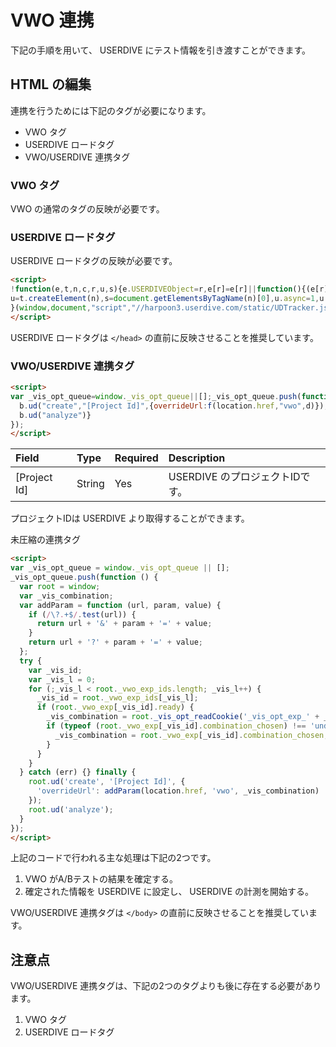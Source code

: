 # VWO 連携

下記の手順を用いて、 USERDIVE にテスト情報を引き渡すことができます。

## HTML の編集

連携を行うためには下記のタグが必要になります。

- VWO タグ
- USERDIVE ロードタグ
- VWO/USERDIVE 連携タグ

### VWO タグ

VWO の通常のタグの反映が必要です。

### USERDIVE ロードタグ

USERDIVE ロードタグの反映が必要です。

```html
<script>
!function(e,t,n,c,r,u,s){e.USERDIVEObject=r,e[r]=e[r]||function(){(e[r].queue=e[r].queue||[]).push(arguments)},
u=t.createElement(n),s=document.getElementsByTagName(n)[0],u.async=1,u.src=c,s.parentNode.insertBefore(u,s)
}(window,document,"script","//harpoon3.userdive.com/static/UDTracker.js?" + new Date().getTime(),"ud");
</script>
```

USERDIVE ロードタグは `</head>` の直前に反映させることを推奨しています。

### VWO/USERDIVE 連携タグ

```html
<script>
var _vis_opt_queue=window._vis_opt_queue||[];_vis_opt_queue.push(function(){var b=window;var d;var f=function(g,i,h){if(/\?.+$/.test(g)){return g+"&"+i+"="+h}return g+"?"+i+"="+h};try{var a;var e=0;for(;e<b._vwo_exp_ids.length;e++){a=b._vwo_exp_ids[e];if(b._vwo_exp[a].ready){d=b._vis_opt_readCookie("_vis_opt_exp_"+a+"_combi");if(typeof(b._vwo_exp[a].combination_chosen)!=="undefined"){d=b._vwo_exp[a].combination_chosen}}}}catch(c){}finally{
  b.ud("create","[Project Id]",{overrideUrl:f(location.href,"vwo",d)});
  b.ud("analyze")}
});
</script>
```

| Field        | Type   | Required | Description                     |
|:-------------|:-------|:---------|:--------------------------------|
| [Project Id] | String | Yes      | USERDIVE のプロジェクトIDです。 |

プロジェクトIDは USERDIVE より取得することができます。

未圧縮の連携タグ

```html
<script>
var _vis_opt_queue = window._vis_opt_queue || [];
_vis_opt_queue.push(function () {
  var root = window;
  var _vis_combination;
  var addParam = function (url, param, value) {
    if (/\?.+$/.test(url)) {
      return url + '&' + param + '=' + value;
    }
    return url + '?' + param + '=' + value;
  };
  try {
    var _vis_id;
    var _vis_l = 0;
    for (;_vis_l < root._vwo_exp_ids.length; _vis_l++) {
      _vis_id = root._vwo_exp_ids[_vis_l];
      if (root._vwo_exp[_vis_id].ready) {
        _vis_combination = root._vis_opt_readCookie('_vis_opt_exp_' + _vis_id + '_combi');
        if (typeof (root._vwo_exp[_vis_id].combination_chosen) !== 'undefined') {
          _vis_combination = root._vwo_exp[_vis_id].combination_chosen;
        }
      }
    }
  } catch (err) {} finally {
    root.ud('create', '[Project Id]', {
      'overrideUrl': addParam(location.href, 'vwo', _vis_combination)
    });
    root.ud('analyze');
  }
});
</script>
```

上記のコードで行われる主な処理は下記の2つです。

1. VWO がA/Bテストの結果を確定する。
1. 確定された情報を USERDIVE に設定し、 USERDIVE の計測を開始する。

VWO/USERDIVE 連携タグは `</body>` の直前に反映させることを推奨しています。

## 注意点

VWO/USERDIVE 連携タグは、下記の2つのタグよりも後に存在する必要があります。

1. VWO タグ
1. USERDIVE ロードタグ
